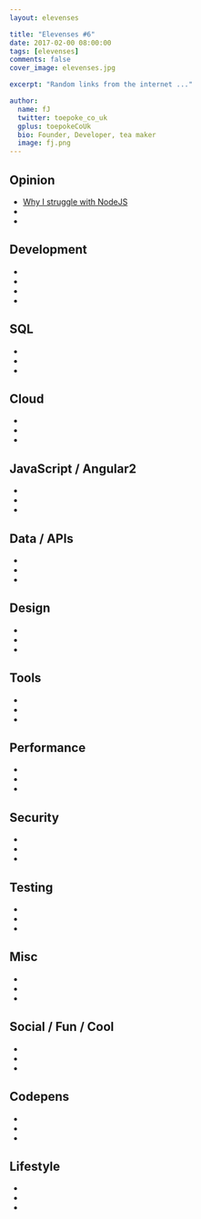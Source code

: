 ```yaml
---
layout: elevenses

title: "Elevenses #6"
date: 2017-02-00 08:00:00
tags: [elevenses]
comments: false
cover_image: elevenses.jpg

excerpt: "Random links from the internet ..."

author:
  name: fJ
  twitter: toepoke_co_uk
  gplus: toepokeCoUk
  bio: Founder, Developer, tea maker
  image: fj.png
---
```


## Opinion
* [Why I struggle with NodeJS](https://dev.to/grahamcox82/why-i-struggle-with-node)
* []()
* []()

## Development
* []()
* []()
* []()
* []()

## SQL
* []()
* []()
* []()

## Cloud
* []()
* []()
* []()

## JavaScript / Angular2
* []()
* []()
* []()

## Data / APIs
* []()
* []()
* []()

## Design
* []()
* []()
* []()

## Tools
* []()
* []()
* []()

## Performance
* []()
* []()
* []()

## Security
* []()
* []()
* []()

## Testing
* []()
* []()
* []()

## Misc
* []()
* []()
* []()

## Social / Fun / Cool
* []()
* []()
* []()

## Codepens
* []()
* []()
* []()

## Lifestyle
* []()
* []()
* []()

